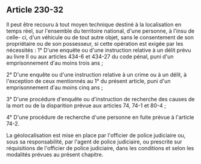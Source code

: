 Article 230-32
----
Il peut être recouru à tout moyen technique destiné à la localisation en temps
réel, sur l'ensemble du territoire national, d'une personne, à l'insu de celle-
ci, d'un véhicule ou de tout autre objet, sans le consentement de son
propriétaire ou de son possesseur, si cette opération est exigée par les
nécessités : 1° D'une enquête ou d'une instruction relative à un délit prévu au
livre II ou aux articles 434-6 et 434-27 du code pénal, puni d'un emprisonnement
d'au moins trois ans ;

2° D'une enquête ou d'une instruction relative à un crime ou à un délit, à
l'exception de ceux mentionnés au 1° du présent article, puni d'un
emprisonnement d'au moins cinq ans ;

3° D'une procédure d'enquête ou d'instruction de recherche des causes de la mort
ou de la disparition prévue aux articles 74, 74-1 et 80-4 ;

4° D'une procédure de recherche d'une personne en fuite prévue à l'article 74-2.

La géolocalisation est mise en place par l'officier de police judiciaire ou,
sous sa responsabilité, par l'agent de police judiciaire, ou prescrite sur
réquisitions de l'officier de police judiciaire, dans les conditions et selon
les modalités prévues au présent chapitre.
